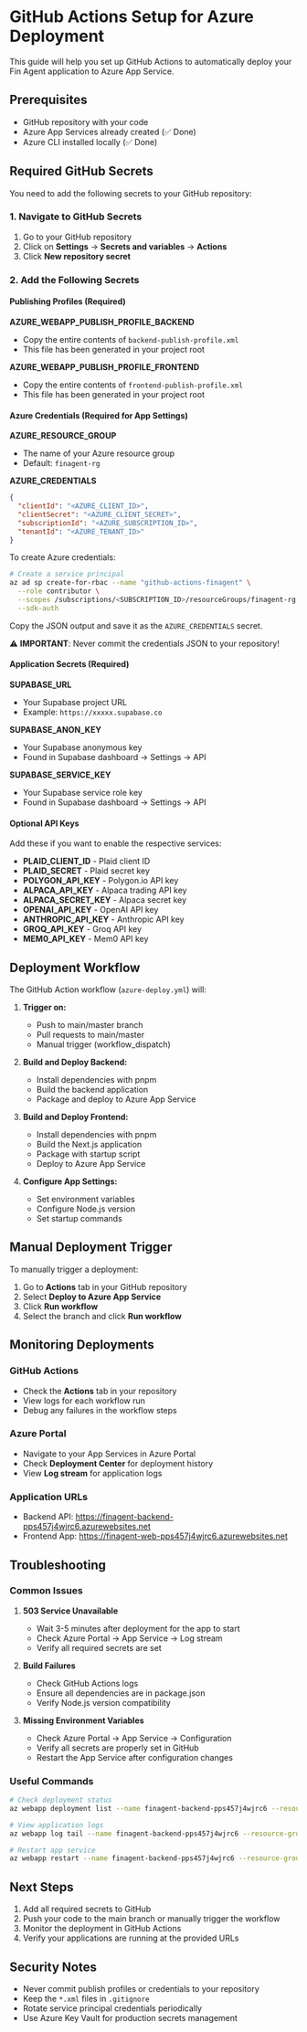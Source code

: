 # GitHub Actions Setup for Azure Deployment

This guide will help you set up GitHub Actions to automatically deploy your Fin Agent application to Azure App Service.

## Prerequisites

- GitHub repository with your code
- Azure App Services already created (✅ Done)
- Azure CLI installed locally (✅ Done)

## Required GitHub Secrets

You need to add the following secrets to your GitHub repository:

### 1. Navigate to GitHub Secrets
1. Go to your GitHub repository
2. Click on **Settings** → **Secrets and variables** → **Actions**
3. Click **New repository secret**

### 2. Add the Following Secrets

#### Publishing Profiles (Required)

**AZURE_WEBAPP_PUBLISH_PROFILE_BACKEND**
- Copy the entire contents of `backend-publish-profile.xml`
- This file has been generated in your project root

**AZURE_WEBAPP_PUBLISH_PROFILE_FRONTEND**
- Copy the entire contents of `frontend-publish-profile.xml`
- This file has been generated in your project root

#### Azure Credentials (Required for App Settings)

**AZURE_RESOURCE_GROUP**
- The name of your Azure resource group
- Default: `finagent-rg`

**AZURE_CREDENTIALS**
```json
{
  "clientId": "<AZURE_CLIENT_ID>",
  "clientSecret": "<AZURE_CLIENT_SECRET>",
  "subscriptionId": "<AZURE_SUBSCRIPTION_ID>",
  "tenantId": "<AZURE_TENANT_ID>"
}
```

To create Azure credentials:
```bash
# Create a service principal
az ad sp create-for-rbac --name "github-actions-finagent" \
  --role contributor \
  --scopes /subscriptions/<SUBSCRIPTION_ID>/resourceGroups/finagent-rg \
  --sdk-auth
```

Copy the JSON output and save it as the `AZURE_CREDENTIALS` secret.

⚠️ **IMPORTANT**: Never commit the credentials JSON to your repository!

#### Application Secrets (Required)

**SUPABASE_URL**
- Your Supabase project URL
- Example: `https://xxxxx.supabase.co`

**SUPABASE_ANON_KEY**
- Your Supabase anonymous key
- Found in Supabase dashboard → Settings → API

**SUPABASE_SERVICE_KEY**
- Your Supabase service role key
- Found in Supabase dashboard → Settings → API

#### Optional API Keys

Add these if you want to enable the respective services:

- **PLAID_CLIENT_ID** - Plaid client ID
- **PLAID_SECRET** - Plaid secret key
- **POLYGON_API_KEY** - Polygon.io API key
- **ALPACA_API_KEY** - Alpaca trading API key
- **ALPACA_SECRET_KEY** - Alpaca secret key
- **OPENAI_API_KEY** - OpenAI API key
- **ANTHROPIC_API_KEY** - Anthropic API key
- **GROQ_API_KEY** - Groq API key
- **MEM0_API_KEY** - Mem0 API key

## Deployment Workflow

The GitHub Action workflow (`azure-deploy.yml`) will:

1. **Trigger on:**
   - Push to main/master branch
   - Pull requests to main/master
   - Manual trigger (workflow_dispatch)

2. **Build and Deploy Backend:**
   - Install dependencies with pnpm
   - Build the backend application
   - Package and deploy to Azure App Service

3. **Build and Deploy Frontend:**
   - Install dependencies with pnpm
   - Build the Next.js application
   - Package with startup script
   - Deploy to Azure App Service

4. **Configure App Settings:**
   - Set environment variables
   - Configure Node.js version
   - Set startup commands

## Manual Deployment Trigger

To manually trigger a deployment:

1. Go to **Actions** tab in your GitHub repository
2. Select **Deploy to Azure App Service**
3. Click **Run workflow**
4. Select the branch and click **Run workflow**

## Monitoring Deployments

### GitHub Actions
- Check the **Actions** tab in your repository
- View logs for each workflow run
- Debug any failures in the workflow steps

### Azure Portal
- Navigate to your App Services in Azure Portal
- Check **Deployment Center** for deployment history
- View **Log stream** for application logs

### Application URLs
- Backend API: https://finagent-backend-pps457j4wjrc6.azurewebsites.net
- Frontend App: https://finagent-web-pps457j4wjrc6.azurewebsites.net

## Troubleshooting

### Common Issues

1. **503 Service Unavailable**
   - Wait 3-5 minutes after deployment for the app to start
   - Check Azure Portal → App Service → Log stream
   - Verify all required secrets are set

2. **Build Failures**
   - Check GitHub Actions logs
   - Ensure all dependencies are in package.json
   - Verify Node.js version compatibility

3. **Missing Environment Variables**
   - Check Azure Portal → App Service → Configuration
   - Verify all secrets are properly set in GitHub
   - Restart the App Service after configuration changes

### Useful Commands

```bash
# Check deployment status
az webapp deployment list --name finagent-backend-pps457j4wjrc6 --resource-group finagent-rg

# View application logs
az webapp log tail --name finagent-backend-pps457j4wjrc6 --resource-group finagent-rg

# Restart app service
az webapp restart --name finagent-backend-pps457j4wjrc6 --resource-group finagent-rg
```

## Next Steps

1. Add all required secrets to GitHub
2. Push your code to the main branch or manually trigger the workflow
3. Monitor the deployment in GitHub Actions
4. Verify your applications are running at the provided URLs

## Security Notes

- Never commit publish profiles or credentials to your repository
- Keep the `*.xml` files in `.gitignore`
- Rotate service principal credentials periodically
- Use Azure Key Vault for production secrets management